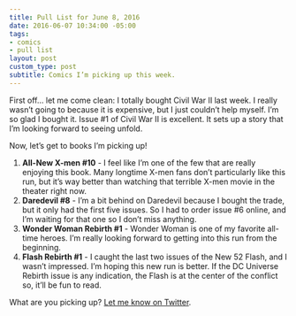 ```yaml
---
title: Pull List for June 8, 2016
date: 2016-06-07 10:34:00 -05:00
tags:
- comics
- pull list
layout: post
custom_type: post
subtitle: Comics I’m picking up this week.
---
```


First off… let me come clean: I totally bought Civil War II last week. I really wasn’t going to because it is expensive, but I just couldn’t help myself. I’m so glad I bought it. Issue #1 of Civil War II is excellent. It sets up a story that I’m looking forward to seeing unfold.

Now, let’s get to books I’m picking up!

1. **All-New X-men #10** - I feel like I’m one of the few that are really enjoying this book. Many longtime X-men fans don’t particularly like this run, but it’s way better than watching that terrible X-men movie in the theater right now.
2. **Daredevil #8** - I’m a bit behind on Daredevil because I bought the trade, but it only had the first five issues. So I had to order issue #6 online, and I’m waiting for that one so I don’t miss anything.
3. **Wonder Woman Rebirth #1** - Wonder Woman is one of my favorite  all-time heroes. I’m really looking forward to getting into this run from the beginning.
4. **Flash Rebirth #1** - I caught the last two issues of the New 52 Flash, and I wasn’t impressed. I’m hoping this new run is better. If the DC Universe Rebirth issue is any indication, the Flash is at the center of the conflict so, it’ll be fun to read.

What are you picking up? [Let me know on Twitter](https://twitter.com/smithtimmytim).
